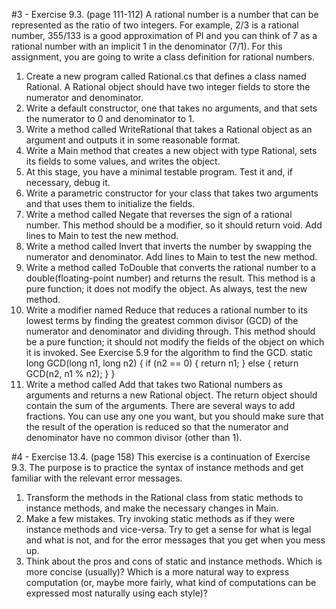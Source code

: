 #3 - Exercise 9.3. (page 111-112) A rational number is a number that can be represented as the ratio of two integers. For example, 2/3 is a rational number, 355/133 is a good approximation of PI and you can think of 7 as a rational number with an implicit 1 in the denominator (7/1). For this assignment, you are going to write a class definition for rational numbers. 
1. Create a new program called Rational.cs that defines a class named Rational. A Rational object should have two integer fields to store the numerator and denominator.
2. Write a default constructor, one that takes no arguments, and that sets the numerator to 0 and denominator to 1.
3. Write a method called WriteRational that takes a Rational object as an argument and outputs it in some reasonable format.
4. Write a Main method that creates a new object with type Rational, sets its fields to some values, and writes the object.
5. At this stage, you have a minimal testable program. Test it and, if necessary, debug it.
6. Write a parametric constructor for your class that takes two arguments and that uses them to initialize the fields.
7. Write a method called Negate that reverses the sign of a rational number. This method should be a modifier, so it should return void. Add lines to Main to test the new method.
8. Write a method called Invert that inverts the number by swapping the numerator and denominator. Add lines to Main to test the new method.
9. Write a method called ToDouble that converts the rational number to a double(floating-point number) and returns the result. This method is a pure function; it does not modify the object. As always, test the new method.
10. Write a modifier named Reduce that reduces a rational number to its lowest terms by finding the greatest common divisor (GCD) of the numerator and denominator and dividing through. This method should be a pure function; it should not modify the fields of the object on which it is invoked. See Exercise 5.9 for the algorithm to find the GCD.
    static long GCD(long n1, long n2)    {
        if (n2 == 0)
        {
            return n1;
        }
        else
        {
            return GCD(n2, n1 % n2);
        }
    }
11. Write a method called Add that takes two Rational numbers as arguments and returns a new Rational object. The return object should contain the sum of the arguments. There are several ways to add fractions. You can use any one you want, but you should make sure that the result of the operation is reduced so that the numerator and denominator have no common divisor (other than 1).

#4 - Exercise 13.4. (page 158) This exercise is a continuation of Exercise 9.3. The purpose is to practice the syntax of instance methods and get familiar with the relevant error messages.
1. Transform the methods in the Rational class from static methods to instance methods, and make the necessary changes in Main.
2. Make a few mistakes. Try invoking static methods as if they were instance methods and vice-versa. Try to get a sense for what is legal and what is not, and for the error messages that you get when you mess up.
3. Think about the pros and cons of static and instance methods. Which is more concise (usually)? Which is a more natural way to express computation (or, maybe more fairly, what kind of computations can be expressed most naturally using each style)?